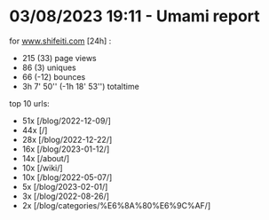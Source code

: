 # 03/08/2023 19:11 - Umami report
for www.shifeiti.com [24h] :

 - 215 (33) page views
 - 86 (3) uniques
 - 66 (-12) bounces
 - 3h 7' 50'' (-1h 18' 53'') totaltime


top 10 urls:
 - 51x [/blog/2022-12-09/]
 - 44x [/]
 - 28x [/blog/2022-12-22/]
 - 16x [/blog/2023-01-12/]
 - 14x [/about/]
 - 10x [/wiki/]
 - 10x [/blog/2022-05-07/]
 - 5x [/blog/2023-02-01/]
 - 3x [/blog/2022-08-26/]
 - 2x [/blog/categories/%E6%8A%80%E6%9C%AF/]


